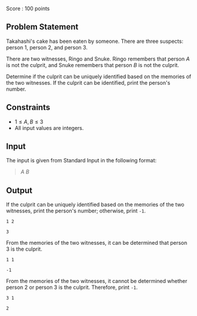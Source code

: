 Score : $100$ points

## Problem Statement

Takahashi's cake has been eaten by someone. There are three suspects: person $1$, person $2$, and person $3$.

There are two witnesses, Ringo and Snuke. Ringo remembers that person $A$ is not the culprit, and Snuke remembers that person $B$ is not the culprit.

Determine if the culprit can be uniquely identified based on the memories of the two witnesses. If the culprit can be identified, print the person's number.

## Constraints

- $1 \leq A, B \leq 3$
- All input values are integers.

## Input

The input is given from Standard Input in the following format:

> $A$ $B$

## Output

If the culprit can be uniquely identified based on the memories of the two witnesses, print the person's number; otherwise, print `-1`.

```input1
1 2
```

```output1
3
```

From the memories of the two witnesses, it can be determined that person $3$ is the culprit.

```input2
1 1
```

```output2
-1
```

From the memories of the two witnesses, it cannot be determined whether person $2$ or person $3$ is the culprit. Therefore, print `-1`.

```input3
3 1
```

```output3
2
```